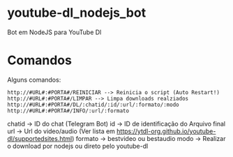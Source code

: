 # youtube-dl_nodejs_bot
Bot em NodeJS para YouTube Dl
# Comandos
Alguns comandos:
```
http://#URL#:#PORTA#/REINICIAR --> Reinicia o script (Auto Restart!)
http://#URL#:#PORTA#/LIMPAR --> Limpa downloads realziados
http://#URL#:#PORTA#/DL/:chatid/:id/:url/:formato/:modo
http://#URL#:#PORTA#/INFO/:url/:formato
```
chatid -> ID do chat (Telegram Bot)
id -> ID de identificação do Arquivo final
url -> Url do video/audio (Ver lista em https://ytdl-org.github.io/youtube-dl/supportedsites.html)
formato -> bestvideo ou bestaudio
modo -> Realizar o download por nodejs ou direto pelo youtube-dl
